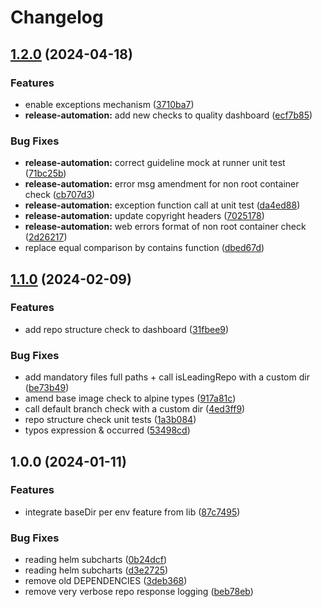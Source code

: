 # Changelog

## [1.2.0](https://github.com/eclipse-tractusx/sig-release/compare/v1.1.0...v1.2.0) (2024-04-18)


### Features

* enable exceptions mechanism ([3710ba7](https://github.com/eclipse-tractusx/sig-release/commit/3710ba71228924b9479d6ed0b2cdf02bd63b14cd))
* **release-automation:** add new checks to quality dashboard ([ecf7b85](https://github.com/eclipse-tractusx/sig-release/commit/ecf7b857877e1369f4b88fa6f3cc2d43182d6832))


### Bug Fixes

* **release-automation:** correct guideline mock at runner unit test ([71bc25b](https://github.com/eclipse-tractusx/sig-release/commit/71bc25b9bc9b3dc250673a74e0afe191aec942e9))
* **release-automation:** error msg amendment for non root container check ([cb707d3](https://github.com/eclipse-tractusx/sig-release/commit/cb707d3ea4a0d4d01a3f4c2335284217365b813d))
* **release-automation:** exception function call at unit test ([da4ed88](https://github.com/eclipse-tractusx/sig-release/commit/da4ed88b5b32150c9c0079bcb41a4679ab5feb0c))
* **release-automation:** update copyright headers ([7025178](https://github.com/eclipse-tractusx/sig-release/commit/702517853b5dca5aeb73d6225c011173124531f1))
* **release-automation:** web errors format of non root container check ([2d26217](https://github.com/eclipse-tractusx/sig-release/commit/2d26217f89132468c897404ae02acf4889335871))
* replace equal comparison by contains function ([dbed67d](https://github.com/eclipse-tractusx/sig-release/commit/dbed67d7d88724f84961fb3d638aeabcd3cdb0b3))

## [1.1.0](https://github.com/eclipse-tractusx/sig-release/compare/v1.0.0...v1.1.0) (2024-02-09)


### Features

* add repo structure check to dashboard ([31fbee9](https://github.com/eclipse-tractusx/sig-release/commit/31fbee9344e1b1a4ef3280e6c78ba65564e5d21d))


### Bug Fixes

* add mandatory files full paths + call isLeadingRepo with a custom dir ([be73b49](https://github.com/eclipse-tractusx/sig-release/commit/be73b492cb3aeab50173867f32969b34be1d1338))
* amend base image check to alpine types ([917a81c](https://github.com/eclipse-tractusx/sig-release/commit/917a81ce4a9de64318ef37193080e48465c939c1))
* call default branch check with a custom dir ([4ed3ff9](https://github.com/eclipse-tractusx/sig-release/commit/4ed3ff93d9fbe0738e44c63cc96b5b93c9104c24))
* repo structure check unit tests ([1a3b084](https://github.com/eclipse-tractusx/sig-release/commit/1a3b084132eb74983ebf9c3271e213546ac124d4))
* typos expression & occurred ([53498cd](https://github.com/eclipse-tractusx/sig-release/commit/53498cdc3bd549a6acdeb7be3d94511e9f668dad))

## 1.0.0 (2024-01-11)


### Features

* integrate baseDir per env feature from lib ([87c7495](https://github.com/eclipse-tractusx/sig-release/commit/87c7495765602196c4e2397cac4f0784b2582607))


### Bug Fixes

* reading helm subcharts ([0b24dcf](https://github.com/eclipse-tractusx/sig-release/commit/0b24dcfe848f8c383dbe186b3c861d1ad7940b87))
* reading helm subcharts ([d3e2725](https://github.com/eclipse-tractusx/sig-release/commit/d3e27253597faceef41c00b4c470e73f58d89068))
* remove old DEPENDENCIES ([3deb368](https://github.com/eclipse-tractusx/sig-release/commit/3deb3681c632b24485ec360a4cf8d86f4bf184d8))
* remove very verbose repo response logging ([beb78eb](https://github.com/eclipse-tractusx/sig-release/commit/beb78eb07be355d9daaddf70df9d766ee71ecc83))
